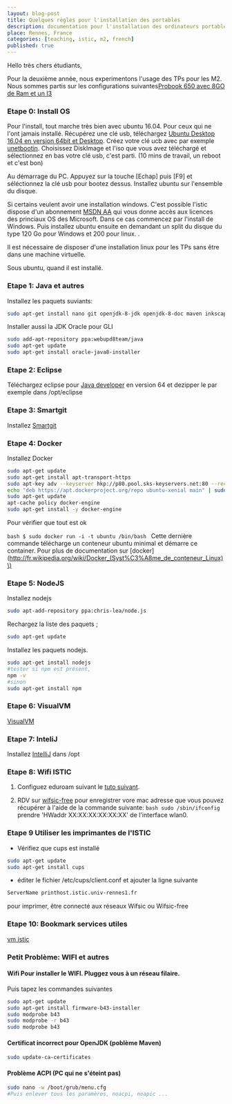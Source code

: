 ```yaml
---
layout: blog-post 
title: Quelques règles pour l'installation des portables
description: documentation pour l'installation des ordinateurs portables par les étudiants
place: Rennes, France
categories: [teaching, istic, m2, french]
published: true
---
```


Hello très chers étudiants,

Pour la deuxième année, nous experimentons l'usage des TPs pour les M2. Nous sommes partis sur les configurations suivantes[Probook 650 avec 8GO de Ram et un I3](http://www8.hp.com/fr/fr/products/laptops/product-detail.html?oid=5405400#!tab=specs)

### Etape 0: Install OS

Pour l'install, tout marche très bien avec ubuntu 16.04. Pour ceux qui ne l'ont jamais installé. Récupérez une clé usb, téléchargez [Ubuntu Desktop 16.04 en version 64bit et Desktop](http://www.ubuntu.com/download/desktop). Créez votre clé ucb avec par exemple [unetbootin](http://unetbootin.sourceforge.net/). Choisissez DiskImage et l'iso que vous avez téléchargé et sélectionnez en bas votre clé usb, c'est parti. (10 mins de travail, un reboot et c'est bon)

<!--more-->

Au démarrage du PC. Appuyez sur la touche [Echap] puis [F9] et séléctionnez la clé usb pour bootez dessus. Installez ubuntu sur l'ensemble du disque.

Si certains veulent avoir une installation windows. C'est possible l'istic dispose d'un abonnement [MSDN AA](https://www.google.fr/search?q=msdn+aa+istic&oq=msdn+aa+istic&aqs=chrome..69i57.6842j0j7&sourceid=chrome&es_sm=122&ie=UTF-8) qui vous donne accès aux licences des princiaux OS des Microsoft. Dans ce cas commencez par l'install de Windows. Puis installez ubuntu ensuite en demandant un split du disque du type 120 Go pour Windows et 200 pour linux. .

Il est nécessaire de disposer d'une installation linux pour les TPs sans être dans une machine virtuelle.

Sous ubuntu, quand il est installé.

### Etape 1: Java et autres

Installez les paquets suviants:

```bash 
sudo apt-get install nano git openjdk-8-jdk openjdk-8-doc maven inkscape 
```

Installer aussi la JDK Oracle pour GLI

```bash 
sudo add-apt-repository ppa:webupd8team/java
sudo apt-get update
sudo apt-get install oracle-java8-installer
```


### Etape 2: Eclipse

Téléchargez eclipse pour [Java developer](https://eclipse.org/downloads/download.php?file=/technology/epp/downloads/release/neon/R/eclipse-java-neon-R-linux-gtk-x86_64.tar.gz) en version 64 et dezipper le par exemple dans /opt/eclipse

### Etape 3: Smartgit

Installez [Smartgit](http://www.syntevo.com/smartgit/)

### Etape 4: Docker

Installez Docker

```bash 
sudo apt-get update 
sudo apt-get install apt-transport-https 
sudo apt-key adv --keyserver hkp://p80.pool.sks-keyservers.net:80 --recv-keys 58118E89F3A912897C070ADBF76221572C52609D
echo "deb https://apt.dockerproject.org/repo ubuntu-xenial main" | sudo tee /etc/apt/sources.list.d/docker.list
sudo apt-get update 
apt-cache policy docker-engine
sudo apt-get install -y docker-engine
```

Pour vérifier que tout est ok

```bash $ sudo docker run -i -t ubuntu /bin/bash ``` Cette dernière commande télécharge un conteneur ubuntu minimal et démarre ce container. Pour plus de documentation sur [docker](http://fr.wikipedia.org/wiki/Docker_(Syst%C3%A8me_de_conteneur_Linux)\)

### Etape 5: NodeJS

Installez nodejs

```bash 
sudo apt-add-repository ppa:chris-lea/node.js 
``` 

Rechargez la liste des paquets ; 

```bash 
sudo apt-get update 
``` 

Installez les paquets nodejs. 

```bash 
sudo apt-get install nodejs 
#tester si npm est présent, 
npm -v 
#sinon 
sudo apt-get install npm
```

### Etape 6: VisualVM

[VisualVM](http://visualvm.java.net/eclipse-launcher.html)

### Etape 7: InteliJ

Installez [IntelliJ](http://www.jetbrains.com/idea/) dans /opt

### Etape 8: Wifi ISTIC

1. Configuez eduroam suivant le [tuto suivant](http://www.eduroam.fr/conf_supplicants/).

1.	RDV sur [wifsic-free](http://wifsic-free.istic.univ-rennes1.fr/) pour enregistrer vore mac adresse que vous pouvez récupérer à l'aide de la commande suivante: ```bash sudo /sbin/ifconfig ``` prendre 'HWaddr XX:XX:XX:XX:XX:XX' de l'interface wlan0.

### Etape 9 Utiliser les imprimantes de l'ISTIC

* Vérifiez que cups est installé

```bash 
sudo apt-get update 
sudo apt-get install cups 
```

-	éditer le fichier /etc/cups/client.conf et ajouter la ligne suivante

```bash 
ServerName printhost.istic.univ-rennes1.fr 
```

pour imprimer, être connecté aux réseaux Wifsic ou Wifsic-free

### Etape 10: Bookmark services utiles

[vm istic](http://vm.istic.univ-rennes1.fr)

### Petit Problème: WIFI et autres

#### Wifi Pour installer le WIFI. Pluggez vous à un réseau filaire. 

Puis tapez les commandes suivantes 

```bash 
sudo apt-get update 
sudo apt-get install firmware-b43-installer 
sudo modprobe b43
sudo modprobe -r b43 
sudo modprobe b43 
```

#### Certificat incorrect pour OpenJDK (poblème Maven)

```bash
sudo update-ca-certificates
```

#### Problème ACPI (PC qui ne s'éteint pas)

```bash 
sudo nano -w /boot/grub/menu.cfg 
#Puis enlever tous les paramères, noacpi, noapic ... 
```

